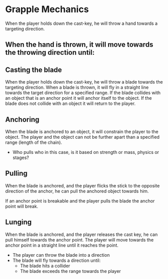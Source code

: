 # Grapple Mechanics

When the player holds down the cast-key, he will throw a hand towards a targeting direction.

When the hand is thrown, it will move towards the throwing direction until:
- 

## Casting the blade

When the player holds down the cast-key, he will throw a blade towards the targeting direction.
When a blade is thrown, it will fly in a straight line towards the target direction for a specified range.
If the blade collides with an object that is an anchor point it will anchor itself to the object.
If the blade does not collide with an object it will return to the player.

## Anchoring

When the blade is anchored to an object, it will constrain the player to the object.
The player and the object can not be further apart than a specified range (length of the chain).

+ Who pulls who in this case, is it based on strength or mass, physics or stages?

## Pulling

When the blade is anchored, and the player flicks the stick to the opposite direction of the anchor, he can pull the anchored object towards him.

If an anchor point is breakable and the player pulls the blade the anchor point will break.

## Lunging

When the blade is anchored, and the player releases the cast key, he can pull himself towards the anchor point. The player will move towards the anchor point in a straight line until it reaches the point.

- The player can throw the blade into a direction
- The blade will fly towards a direction until:
    - The blade hits a collider
    - The blade exceeds the range towards the player